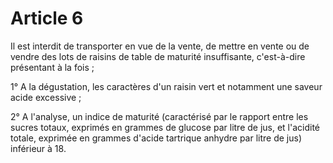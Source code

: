 # Article 6

Il est interdit de transporter en vue de la vente, de mettre en vente ou de vendre des lots de raisins de table de maturité insuffisante, c'est-à-dire présentant à la fois ;

1° A la dégustation, les caractères d'un raisin vert et notamment une saveur acide excessive ;

2° A l'analyse, un indice de maturité (caractérisé par le rapport entre les sucres totaux, exprimés en grammes de glucose par litre de jus, et l'acidité totale, exprimée en grammes d'acide tartrique anhydre par litre de jus) inférieur à 18.
